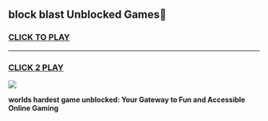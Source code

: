 
## block blast Unblocked Games👋
<h3>
<a href="https://premium.freeplayer.one?title=block_blast&ref=16F">CLICK TO PLAY</a></h3>
<hr>

<h3>
<a href="https://premium.freeplayer.one?title=block_blast&ref=16F">CLICK 2 PLAY</a>
  
</h3>

<a href="https://premium.freeplayer.one?title=block_blast&ref=16F/"><img src="https://clearcache.store/games.png"></a>


**worlds hardest game unblocked: Your Gateway to Fun and Accessible Online Gaming**
